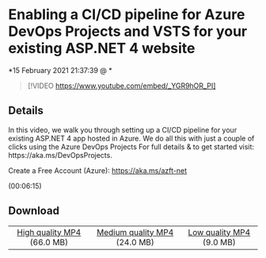 # Enabling a CI/CD pipeline for Azure DevOps Projects and VSTS for your existing ASP.NET 4 website

*15 February 2021 21:37:39 @ *

> [!VIDEO https://www.youtube.com/embed/_YGR9hOR_PI]

## Details

<p>In this video, we walk you through setting up a CI/CD pipeline for your existing ASP.NET 4 app hosted in Azure. We do all this with just a couple of clicks using the Azure DevOps Projects For full details &amp; to get started visit: https://aka.ms/DevOpsProjects.</p><p>Create a Free Account (Azure): <a href="https://aka.ms/azft-net">https://aka.ms/azft-net</a></p> (00:06:15)

## Download

||||
|:--:|:----:|:-:|
|[High quality MP4](https://sec.ch9.ms/ch9/d673/90eea289-6c13-42a1-b8a8-3ef8aeaad673/THR5052_high.mp4) (66.0 MB)|[Medium quality MP4](https://sec.ch9.ms/ch9/d673/90eea289-6c13-42a1-b8a8-3ef8aeaad673/THR5052_mid.mp4) (24.0 MB)|[Low quality MP4](https://sec.ch9.ms/ch9/d673/90eea289-6c13-42a1-b8a8-3ef8aeaad673/THR5052.mp4) (9.0 MB)|